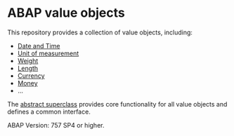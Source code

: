 # ABAP value objects
This repository provides a collection of value objects, including:

* [Date and Time](src/zcl_vo_date.clas.abap)
* [Unit of measurement](src/zcl_vo_uom.clas.abap)
* [Weight](src/zcl_vo_weight.clas.abap)
* [Length](src/zcl_vo_length.clas.abap)
* [Currency](zcl_vo_currency.clas.abap)
* [Money](zcl_vo_money.clas.abap)
* ...

The [abstract superclass](src/zcl_value_object.clas.abap) provides core functionality for all value objects and defines a common interface.

ABAP Version: 757 SP4 or higher.
